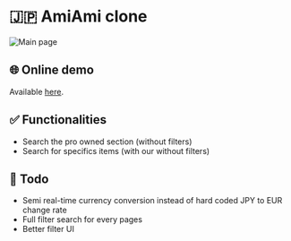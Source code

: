 # 🇯🇵 AmiAmi clone

![Main page](.github/docs/main-page.png)

## 🌐 Online demo

Available [here](https://f4454bc0.amiami-clone.pages.dev/).

## ✅ Functionalities

- Search the pro owned section (without filters)
- Search for specifics items (with our without filters)

## 📃 Todo
- Semi real-time currency conversion instead of hard coded JPY to EUR change rate
- Full filter search for every pages
- Better filter UI
